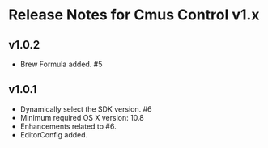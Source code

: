 # Release Notes for Cmus Control v1.x

## v1.0.2

- Brew Formula added. #5

## v1.0.1

- Dynamically select the SDK version. #6
- Minimum required OS X version: 10.8
- Enhancements related to #6.
- EditorConfig added.
